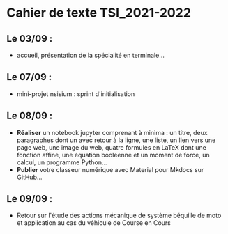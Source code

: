# Cahier de texte TSI_2021-2022

## Le 03/09 :
- accueil, présentation de la spécialité en terminale...

## Le 07/09 :
- mini-projet nsisium : sprint d'initialisation

## Le 08/09 :
- **Réaliser** un notebook jupyter comprenant à minima : un titre, deux paragraphes dont un avec retour à la ligne, une liste, un lien vers une page web, une image du web, quatre formules en LaTeX dont une fonction affine, une équation booléenne et un moment de force, un calcul, un programme Python...
- **Publier** votre classeur numérique avec Material pour Mkdocs sur GitHub...

## Le 09/09 :
- Retour sur l'étude des actions mécanique de système béquille de moto et application au cas du véhicule de Course en Cours


